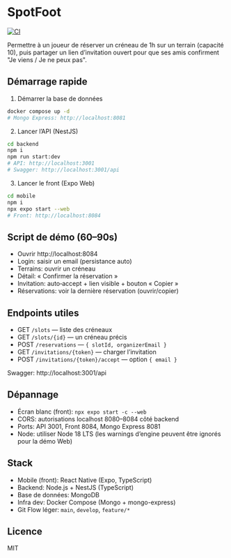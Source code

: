 # SpotFoot

[![CI](https://github.com/Erblinn450/Spootfoot/actions/workflows/ci.yml/badge.svg)](https://github.com/Erblinn450/Spootfoot/actions/workflows/ci.yml)

Permettre à un joueur de réserver un créneau de 1h sur un terrain (capacité 10), puis partager un lien d’invitation ouvert pour que ses amis confirment "Je viens / Je ne peux pas".

## Démarrage rapide

1) Démarrer la base de données

```bash
docker compose up -d
# Mongo Express: http://localhost:8081
```

2) Lancer l’API (NestJS)

```bash
cd backend
npm i
npm run start:dev
# API: http://localhost:3001
# Swagger: http://localhost:3001/api
```

3) Lancer le front (Expo Web)

```bash
cd mobile
npm i
npx expo start --web
# Front: http://localhost:8084
```

## Script de démo (60–90s)

- Ouvrir http://localhost:8084
- Login: saisir un email (persistance auto)
- Terrains: ouvrir un créneau
- Détail: « Confirmer la réservation »
- Invitation: auto‑accept + lien visible + bouton « Copier »
- Réservations: voir la dernière réservation (ouvrir/copier)

## Endpoints utiles

- GET `/slots` — liste des créneaux
- GET `/slots/{id}` — un créneau précis
- POST `/reservations` — `{ slotId, organizerEmail }`
- GET `/invitations/{token}` — charger l’invitation
- POST `/invitations/{token}/accept` — option `{ email }`

Swagger: http://localhost:3001/api

## Dépannage

- Écran blanc (front): `npx expo start -c --web`
- CORS: autorisations localhost 8080–8084 côté backend
- Ports: API 3001, Front 8084, Mongo Express 8081
- Node: utiliser Node 18 LTS (les warnings d’engine peuvent être ignorés pour la démo Web)

## Stack
- Mobile (front): React Native (Expo, TypeScript)
- Backend: Node.js + NestJS (TypeScript)
- Base de données: MongoDB
- Infra dev: Docker Compose (Mongo + mongo-express)
- Git Flow léger: `main`, `develop`, `feature/*`

## Licence
MIT
